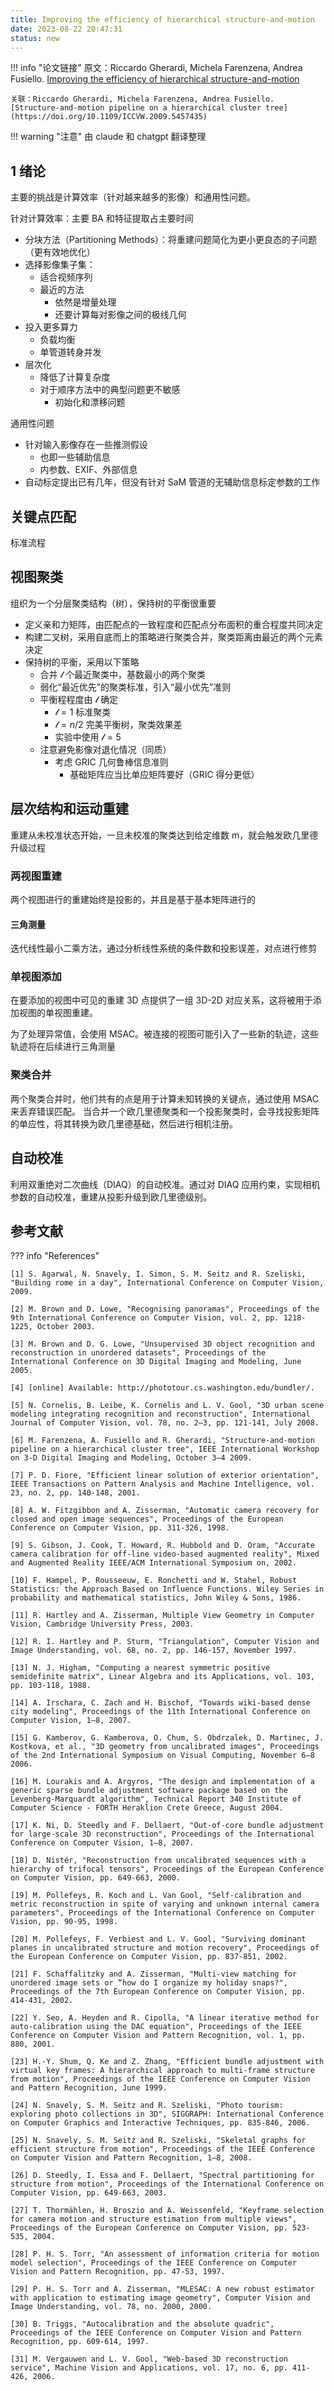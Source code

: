 ```yaml
---
title: Improving the efficiency of hierarchical structure-and-motion
date: 2023-08-22 20:47:31
status: new
---
```



!!! info "论文链接"
	原文：Riccardo Gherardi, Michela Farenzena, Andrea Fusiello. [Improving the efficiency of hierarchical structure-and-motion](https://doi.org/10.1109/CVPR.2010.5539782)

    关联：Riccardo Gherardi, Michela Farenzena, Andrea Fusiello. [Structure-and-motion pipeline on a hierarchical cluster tree](https://doi.org/10.1109/ICCVW.2009.5457435)

!!! warning "注意"
    由 claude 和 chatgpt 翻译整理

## 1 绪论

主要的挑战是计算效率（针对越来越多的影像）和通用性问题。

针对计算效率：主要 BA 和特征提取占主要时间

- 分块方法（Partitioning Methods）：将重建问题简化为更小更良态的子问题（更有效地优化）
- 选择影像集子集：
	- 适合视频序列
	- 最近的方法
		- 依然是增量处理
		- 还要计算每对影像之间的极线几何
- 投入更多算力
	- 负载均衡
	- 单管道转身并发
- 层次化
	- 降低了计算复杂度
	- 对于顺序方法中的典型问题更不敏感
		- 初始化和漂移问题

通用性问题

- 针对输入影像存在一些推测假设
	- 也即一些辅助信息
	- 内参数、EXIF、外部信息
- 自动标定提出已有几年，但没有针对 SaM 管道的无辅助信息标定参数的工作
## 关键点匹配

标准流程

## 视图聚类

组织为一个分层聚类结构（树），保持树的平衡很重要

- 定义亲和力矩阵，由匹配点的一致程度和匹配点分布面积的重合程度共同决定
- 构建二叉树，采用自底而上的策略进行聚类合并，聚类距离由最近的两个元素决定
- 保持树的平衡，采用以下策略
	- 合并 $\mathcal{l}$ 个最近聚类中，基数最小的两个聚类
	- 弱化“最近优先”的聚类标准，引入“最小优先”准则
	- 平衡程程度由 $\mathcal{l}$ 确定
		-  $\mathcal{l}=1$ 标准聚类
		-  $\mathcal{l} = n/2$ 完美平衡树，聚类效果差
		- 实验中使用  $\mathcal{l}=5$ 
	- 注意避免影像对退化情况（同质）
		- 考虑 GRIC 几何鲁棒信息准则
			- 基础矩阵应当比单应矩阵要好（GRIC 得分更低）
## 层次结构和运动重建

重建从未校准状态开始，一旦未校准的聚类达到给定维数 m，就会触发欧几里德升级过程

### 两视图重建

两个视图进行的重建始终是投影的，并且是基于基本矩阵进行的

#### 三角测量
迭代线性最小二乘方法，通过分析线性系统的条件数和投影误差，对点进行修剪

### 单视图添加

在要添加的视图中可见的重建 3D 点提供了一组 3D-2D 对应关系，这将被用于添加视图的单视图重建。

为了处理异常值，会使用 MSAC。被连接的视图可能引入了一些新的轨迹，这些轨迹将在后续进行三角测量

### 聚类合并
两个聚类合并时，他们共有的点是用于计算未知转换的关键点，通过使用 MSAC 来丢弃错误匹配。
当合并一个欧几里德聚类和一个投影聚类时，会寻找投影矩阵的单应性，将其转换为欧几里德基础，然后进行相机注册。


## 自动校准

利用双重绝对二次曲线（DIAQ）的自动校准。通过对 DIAQ 应用约束，实现相机参数的自动校准，重建从投影升级到欧几里德级别。

## 参考文献

??? info "References"

	[1] S. Agarwal, N. Snavely, I. Simon, S. M. Seitz and R. Szeliski, "Building rome in a day", International Conference on Computer Vision, 2009.

	[2] M. Brown and D. Lowe, "Recognising panoramas", Proceedings of the 9th International Conference on Computer Vision, vol. 2, pp. 1218-1225, October 2003.

	[3] M. Brown and D. G. Lowe, "Unsupervised 3D object recognition and reconstruction in unordered datasets", Proceedings of the International Conference on 3D Digital Imaging and Modeling, June 2005.

	[4] [online] Available: http://phototour.cs.washington.edu/bundler/.

	[5] N. Cornelis, B. Leibe, K. Cornelis and L. V. Gool, "3D urban scene modeling integrating recognition and reconstruction", International Journal of Computer Vision, vol. 78, no. 2–3, pp. 121-141, July 2008.

	[6] M. Farenzena, A. Fusiello and R. Gherardi, "Structure-and-motion pipeline on a hierarchical cluster tree", IEEE International Workshop on 3-D Digital Imaging and Modeling, October 3–4 2009.

	[7] P. D. Fiore, "Efficient linear solution of exterior orientation", IEEE Transactions on Pattern Analysis and Machine Intelligence, vol. 23, no. 2, pp. 140-148, 2001.

	[8] A. W. Fitzgibbon and A. Zisserman, "Automatic camera recovery for closed and open image sequences", Proceedings of the European Conference on Computer Vision, pp. 311-326, 1998.

	[9] S. Gibson, J. Cook, T. Howard, R. Hubbold and D. Oram, "Accurate camera calibration for off-line video-based augmented reality", Mixed and Augmented Reality IEEE/ACM International Symposium on, 2002.

	[10] F. Hampel, P. Rousseeuw, E. Ronchetti and W. Stahel, Robust Statistics: the Approach Based on Influence Functions. Wiley Series in probability and mathematical statistics, John Wiley & Sons, 1986.

	[11] R. Hartley and A. Zisserman, Multiple View Geometry in Computer Vision, Cambridge University Press, 2003.

	[12] R. I. Hartley and P. Sturm, "Triangulation", Computer Vision and Image Understanding, vol. 68, no. 2, pp. 146-157, November 1997.

	[13] N. J. Higham, "Computing a nearest symmetric positive semidefinite matrix", Linear Algebra and its Applications, vol. 103, pp. 103-118, 1988.

	[14] A. Irschara, C. Zach and H. Bischof, "Towards wiki-based dense city modeling", Proceedings of the 11th International Conference on Computer Vision, 1–8, 2007.

	[15] G. Kamberov, G. Kamberova, O. Chum, S. Obdrzalek, D. Martinec, J. Kostkova, et al., "3D geometry from uncalibrated images", Proceedings of the 2nd International Symposium on Visual Computing, November 6–8 2006.

	[16] M. Lourakis and A. Argyros, "The design and implementation of a generic sparse bundle adjustment software package based on the Levenberg-Marquardt algorithm", Technical Report 340 Institute of Computer Science - FORTH Heraklion Crete Greece, August 2004.

	[17] K. Ni, D. Steedly and F. Dellaert, "Out-of-core bundle adjustment for large-scale 3D reconstruction", Proceedings of the International Conference on Computer Vision, 1–8, 2007.

	[18] D. Nistér, "Reconstruction from uncalibrated sequences with a hierarchy of trifocal tensors", Proceedings of the European Conference on Computer Vision, pp. 649-663, 2000.

	[19] M. Pollefeys, R. Koch and L. Van Gool, "Self-calibration and metric reconstruction in spite of varying and unknown internal camera parameters", Proceedings of the International Conference on Computer Vision, pp. 90-95, 1998.

	[20] M. Pollefeys, F. Verbiest and L. V. Gool, "Surviving dominant planes in uncalibrated structure and motion recovery", Proceedings of the European Conference on Computer Vision, pp. 837-851, 2002.

	[21] F. Schaffalitzky and A. Zisserman, "Multi-view matching for unordered image sets or “how do I organize my holiday snaps?", Proceedings of the 7th European Conference on Computer Vision, pp. 414-431, 2002.

	[22] Y. Seo, A. Heyden and R. Cipolla, "A linear iterative method for auto-calibration using the DAC equation", Proceedings of the IEEE Conference on Computer Vision and Pattern Recognition, vol. 1, pp. 880, 2001.

	[23] H.-Y. Shum, Q. Ke and Z. Zhang, "Efficient bundle adjustment with virtual key frames: A hierarchical approach to multi-frame structure from motion", Proceedings of the IEEE Conference on Computer Vision and Pattern Recognition, June 1999.

	[24] N. Snavely, S. M. Seitz and R. Szeliski, "Photo tourism: exploring photo collections in 3D", SIGGRAPH: International Conference on Computer Graphics and Interactive Techniques, pp. 835-846, 2006.

	[25] N. Snavely, S. M. Seitz and R. Szeliski, "Skeletal graphs for efficient structure from motion", Proceedings of the IEEE Conference on Computer Vision and Pattern Recognition, 1–8, 2008.

	[26] D. Steedly, I. Essa and F. Dellaert, "Spectral partitioning for structure from motion", Proceedings of the International Conference on Computer Vision, pp. 649-663, 2003.

	[27] T. Thormählen, H. Broszio and A. Weissenfeld, "Keyframe selection for camera motion and structure estimation from multiple views", Proceedings of the European Conference on Computer Vision, pp. 523-535, 2004.

	[28] P. H. S. Torr, "An assessment of information criteria for motion model selection", Proceedings of the IEEE Conference on Computer Vision and Pattern Recognition, pp. 47-53, 1997.

	[29] P. H. S. Torr and A. Zisserman, "MLESAC: A new robust estimator with application to estimating image geometry", Computer Vision and Image Understanding, vol. 78, no. 2000, 2000.

	[30] B. Triggs, "Autocalibration and the absolute quadric", Proceedings of the IEEE Conference on Computer Vision and Pattern Recognition, pp. 609-614, 1997.

	[31] M. Vergauwen and L. V. Gool, "Web-based 3D reconstruction service", Machine Vision and Applications, vol. 17, no. 6, pp. 411-426, 2006.